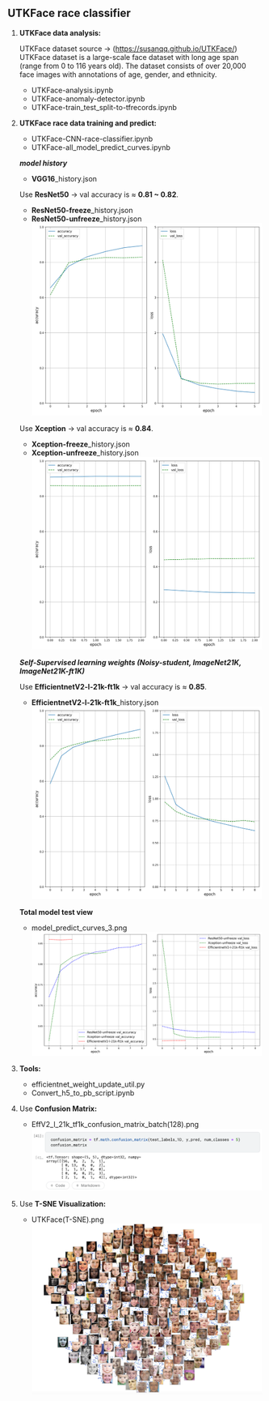 ## UTKFace race classifier ##

1. **UTKFace data analysis:**  

   UTKFace dataset source -> (https://susanqq.github.io/UTKFace/)  
   UTKFace dataset is a large-scale face dataset with long age span (range from 0 to 116 years old). The dataset consists of over 20,000 face images with annotations of age, gender, and ethnicity.  
   
   * UTKFace-analysis.ipynb  
   * UTKFace-anomaly-detector.ipynb
   * UTKFace-train_test_split-to-tfrecords.ipynb  
 
 
2. **UTKFace race data training and predict:**  
   * UTKFace-CNN-race-classifier.ipynb  
   * UTKFace-all_model_predict_curves.ipynb 
   
   ***model history***
   * **VGG16**_history.json 
   
   Use **ResNet50** -> val accuracy is ≈ **0.81 ~ 0.82**.  
   * **ResNet50-freeze**_history.json  
   * **ResNet50-unfreeze**_history.json  
   ![ResNet50](https://github.com/tonyhsu32/UTKFace-race-classifier/blob/main/ResNet50.png)  
   
   Use **Xception** -> val accuracy is ≈ **0.84**.
   * **Xception-freeze**_history.json  
   * **Xception-unfreeze**_history.json  
   ![Xception](https://github.com/tonyhsu32/UTKFace-race-classifier/blob/main/Xception.png)
   
   ***Self-Supervised learning weights (Noisy-student, ImageNet21K, ImageNet21K-ft1K)***  
   
   Use **EfficientnetV2-l-21k-ft1k** -> val accuracy is ≈ **0.85**.
     * **EfficientnetV2-l-21k-ft1k**_history.json  
     ![EfficientnetV2-l-21k-ft1k](https://github.com/tonyhsu32/UTKFace-race-classifier/blob/main/EfficientnetV2-l-21k-ft1k.png)  
   
   **Total model test view**  
   * model_predict_curves_3.png
   ![Total model](https://github.com/tonyhsu32/UTKFace-race-classifier/blob/main/model_predict_curves_3.png)
   
 3. **Tools:**  
    * efficientnet_weight_update_util.py  
    * Convert_h5_to_pb_script.ipynb
   
 4. Use **Confusion Matrix:**
    * EffV2_l_21k_tf1k_confusion_matrix_batch(128).png  
    ![confusion_matrix](https://github.com/tonyhsu32/UTKFace-race-classifier/blob/main/EffV2_l_21k_tf1k_confusion_matrix_batch(128).png)  
   
 5. Use **T-SNE Visualization:**  
    * UTKFace(T-SNE).png  
    ![T-SNE](https://github.com/tonyhsu32/UTKFace-race-classifier/blob/main/UTKFace(T-SNE).png)
     
     
     
   
